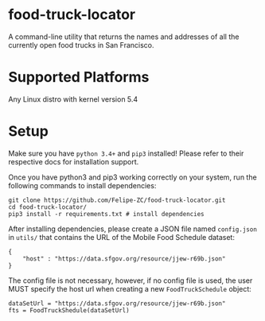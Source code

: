 # food-truck-locator
A command-line utility that returns the names and addresses of all the currently open food trucks in San Francisco.

# Supported Platforms
Any Linux distro with kernel version 5.4

# Setup
Make sure you have ```python 3.4+``` and ```pip3``` installed!
Please refer to their respective docs for installation support.

Once you have python3 and pip3 working correctly on your system,
run the following commands to install dependencies:
```
git clone https://github.com/Felipe-ZC/food-truck-locator.git
cd food-truck-locator/
pip3 install -r requirements.txt # install dependencies 
```

After installing dependencies, please create a JSON file named ```config.json```
in ```utils/``` that contains the URL of the Mobile Food Schedule dataset:
```
{
	"host" : "https://data.sfgov.org/resource/jjew-r69b.json"
}
```

The config file is not necessary, however, if no config file
is used, the user MUST specify the host url when creating a 
new ```FoodTruckSchedule``` object:

```
dataSetUrl = "https://data.sfgov.org/resource/jjew-r69b.json"
fts = FoodTruckShedule(dataSetUrl)
```
